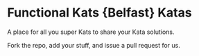 # Functional Kats {Belfast} Katas

A place for all you super Kats to share your Kata solutions.

Fork the repo, add your stuff, and issue a pull request for us.
